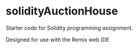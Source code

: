 # solidityAuctionHouse

Starter code for Solidity programming assignment.

Designed for use with the Remix web IDE